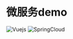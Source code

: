 # 微服务demo
![Vuejs](https://github.com/95hx/microserverdemo/blob/master/web-front/src/assets/logo.png)
![SpringCloud](https://github.com/95hx/microserverdemo/blob/master/web-front/src/assets/springcoud.png)
